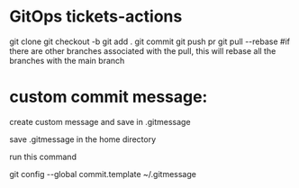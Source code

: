 # GitOps tickets-actions

git clone <url>
git checkout -b <newBranchname>
git add .
git commit
git push
pr
git pull --rebase  #if there are other branches associated with the pull, this will rebase all the branches with the main branch


# custom commit message:

create custom message and save in .gitmessage 

save .gitmessage in the home directory

run this command 

git config --global commit.template ~/.gitmessage
